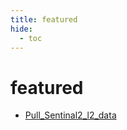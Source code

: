```yaml
---
title: featured
hide:
  - toc
---
```


# featured

- [Pull_Sentinal2_l2_data](/library/data/Pull_Sentinal2_l2_data/)  
  <small></small>
